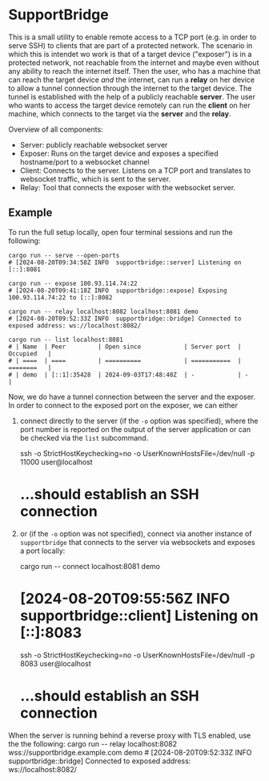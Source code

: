 # SupportBridge

This is a small utility to enable remote access to a TCP port (e.g. in order to serve SSH) to clients that are part of a protected network.
The scenario in which this is intendet wo work is that of a target device ("exposer") is in a protected network, not reachable from the internet and maybe even without any ability to reach the internet itself. Then the user, who has a machine that can reach the target device *and* the internet, can run a **relay** on her device to allow a tunnel connection through the internet to the target device.
The tunnel is established with the help of a publicly reachable **server**.
The user who wants to access the target device remotely can run the **client** on her machine, which connects to the target via the **server** and the **relay**.

Overview of all components:

* Server: publicly reachable websocket server
* Exposer: Runs on the target device and exposes a specified hostname/port to a websocket channel
* Client: Connects to the server. Listens on a TCP port and translates to websocket traffic, which is sent to the server.
* Relay: Tool that connects the exposer with the websocket server.


## Example

To run the full setup locally, open four terminal sessions and run the following:

    cargo run -- serve --open-ports
    # [2024-08-20T09:34:58Z INFO  supportbridge::server] Listening on [::]:8081
    
    cargo run -- expose 100.93.114.74:22
    # [2024-08-20T09:41:18Z INFO  supportbridge::expose] Exposing 100.93.114.74:22 to [::]:8082
    
    cargo run -- relay localhost:8082 localhost:8081 demo
    # [2024-08-20T09:52:33Z INFO  supportbridge::bridge] Connected to exposed address: ws://localhost:8082/

    cargo run -- list localhost:8081
    # | Name  | Peer         | Open since            | Server port  | Occupied   |
    # | ====  | ====         | ==========            | ===========  | ========   |
    # | demo  | [::1]:35428  | 2024-09-03T17:48:40Z  | -            | -          |

Now, we do have a tunnel connection between the server and the exposer.
In order to connect to the exposed port on the exposer, we can either 
1. connect directly to the server (if the `-o` option was specified), where the port number is reported on the output of the server application or can be checked via the `list` subcommand.

    ssh -o StrictHostKeychecking=no -o UserKnownHostsFile=/dev/null -p 11000 user@localhost
    # ...should establish an SSH connection

2. or (if the `-o` option was not specified), connect via another instance of `supportbridge` that connects to the server via websockets and exposes a port locally:


    cargo run -- connect localhost:8081 demo
    # [2024-08-20T09:55:56Z INFO  supportbridge::client] Listening on [::]:8083

    ssh -o StrictHostKeychecking=no -o UserKnownHostsFile=/dev/null -p 8083 user@localhost
    # ...should establish an SSH connection

When the server is running behind a reverse proxy with TLS enabled, use the the following:
    cargo run -- relay localhost:8082 wss://supportbridge.example.com demo
    # [2024-08-20T09:52:33Z INFO  supportbridge::bridge] Connected to exposed address: ws://localhost:8082/

